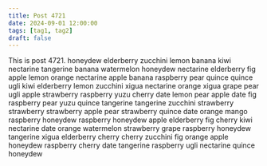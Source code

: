 ```yaml
---
title: Post 4721
date: 2024-09-01 12:00:00
tags: [tag1, tag2]
draft: false
---
```

This is post 4721.
honeydew
elderberry
zucchini
lemon
banana
kiwi
nectarine
tangerine
banana
watermelon
honeydew
nectarine
elderberry
fig
apple
lemon
orange
nectarine
apple
banana
raspberry
pear
quince
quince
ugli
kiwi
elderberry
lemon
zucchini
xigua
nectarine
orange
xigua
grape
pear
ugli
apple
strawberry
raspberry
yuzu
cherry
date
lemon
pear
apple
date
fig
raspberry
pear
yuzu
quince
tangerine
tangerine
zucchini
strawberry
strawberry
strawberry
apple
pear
strawberry
quince
date
orange
mango
raspberry
honeydew
raspberry
honeydew
apple
elderberry
fig
cherry
kiwi
nectarine
date
orange
watermelon
strawberry
grape
raspberry
honeydew
tangerine
xigua
elderberry
cherry
cherry
zucchini
fig
orange
apple
honeydew
raspberry
cherry
date
tangerine
raspberry
ugli
nectarine
quince
honeydew
